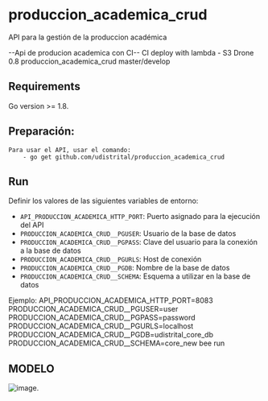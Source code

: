 # produccion_academica_crud
API para la gestión de la produccion académica

--Api de producion academica con CI--
CI deploy with lambda - S3
Drone 0.8 
produccion_academica_crud master/develop

## Requirements
Go version >= 1.8.

## Preparación:
    Para usar el API, usar el comando:
        - go get github.com/udistrital/produccion_academica_crud

## Run

Definir los valores de las siguientes variables de entorno:

 - `API_PRODUCCION_ACADEMICA_HTTP_PORT`: Puerto asignado para la ejecución del API
 - `PRODUCCION_ACADEMICA_CRUD__PGUSER`: Usuario de la base de datos
 - `PRODUCCION_ACADEMICA_CRUD__PGPASS`: Clave del usuario para la conexión a la base de datos  
 - `PRODUCCION_ACADEMICA_CRUD__PGURLS`: Host de conexión
 - `PRODUCCION_ACADEMICA_CRUD__PGDB`: Nombre de la base de datos
 - `PRODUCCION_ACADEMICA_CRUD__SCHEMA`: Esquema a utilizar en la base de datos

Ejemplo: API_PRODUCCION_ACADEMICA_HTTP_PORT=8083 PRODUCCION_ACADEMICA_CRUD__PGUSER=user PRODUCCION_ACADEMICA_CRUD__PGPASS=password PRODUCCION_ACADEMICA_CRUD__PGURLS=localhost PRODUCCION_ACADEMICA_CRUD__PGDB=udistrital_core_db PRODUCCION_ACADEMICA_CRUD__SCHEMA=core_new bee run

## MODELO
![image]().
